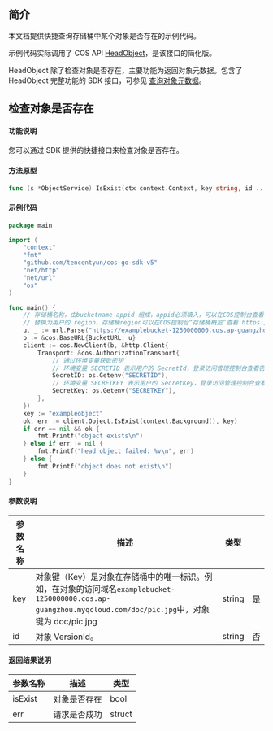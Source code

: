 ## 简介

本文档提供快捷查询存储桶中某个对象是否存在的示例代码。

示例代码实际调用了 COS API [HeadObject](https://cloud.tencent.com/document/product/436/7745)，是该接口的简化版。

HeadObject 除了检查对象是否存在，主要功能为返回对象元数据。包含了 HeadObject 完整功能的 SDK 接口，可参见 [查询对象元数据](https://cloud.tencent.com/document/product/436/65650)。


## 检查对象是否存在

#### 功能说明

您可以通过 SDK 提供的快捷接口来检查对象是否存在。

#### 方法原型
```go
func (s *ObjectService) IsExist(ctx context.Context, key string, id ...string) (isExist bool, err error)
```
#### 示例代码

```go
package main

import (
    "context"
    "fmt"
    "github.com/tencentyun/cos-go-sdk-v5"
    "net/http"
    "net/url"
    "os"
)

func main() {
    // 存储桶名称，由bucketname-appid 组成，appid必须填入，可以在COS控制台查看存储桶名称。 https://console.cloud.tencent.com/cos5/bucket
    // 替换为用户的 region，存储桶region可以在COS控制台“存储桶概览”查看 https://console.cloud.tencent.com/ ，关于地域的详情见 https://cloud.tencent.com/document/product/436/6224 。
    u, _ := url.Parse("https://examplebucket-1250000000.cos.ap-guangzhou.myqcloud.com")
    b := &cos.BaseURL{BucketURL: u}
    client := cos.NewClient(b, &http.Client{
        Transport: &cos.AuthorizationTransport{
            // 通过环境变量获取密钥
            // 环境变量 SECRETID 表示用户的 SecretId，登录访问管理控制台查看密钥，https://console.cloud.tencent.com/cam/capi
            SecretID: os.Getenv("SECRETID"),
            // 环境变量 SECRETKEY 表示用户的 SecretKey，登录访问管理控制台查看密钥，https://console.cloud.tencent.com/cam/capi
            SecretKey: os.Getenv("SECRETKEY"),
        },
    })
    key := "exampleobject"
    ok, err := client.Object.IsExist(context.Background(), key)
    if err == nil && ok {
        fmt.Printf("object exists\n")
    } else if err != nil {
        fmt.Printf("head object failed: %v\n", err)
    } else {
        fmt.Printf("object does not exist\n")
    }
}
```
#### 参数说明

| 参数名称 | 描述                                                         | 类型   |      |
| -------- | ------------------------------------------------------------ | ------ | ---- |
| key      | 对象键（Key）是对象在存储桶中的唯一标识。例如，在对象的访问域名`examplebucket-1250000000.cos.ap-guangzhou.myqcloud.com/doc/pic.jpg`中，对象键为 doc/pic.jpg | string | 是   |
| id       | 对象 VersionId。                                             | string | 否   |

#### 返回结果说明

| 参数名称               | 描述                                                         | 类型   |
| ---------------------- | ------------------------------------------------------------ | ------ |
| isExist | 对象是否存在                    | bool |
| err |  请求是否成功 | struct |
